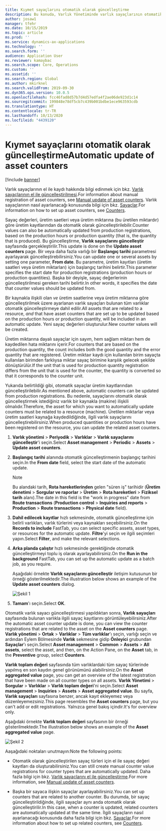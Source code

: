 ```yaml
---
title: Kıymet sayaçlarını otomatik olarak güncelleştirme
description: Bu konuda, Varlık Yönetiminde varlık sayaçlarının otomatik olarak güncelleştirilmesi açıklanmaktadır.
author: josaw1
manager: tfehr
ms.date: 10/15/2019
ms.topic: article
ms.prod: ''
ms.service: dynamics-ax-applications
ms.technology: ''
ms.search.form: ''
audience: Application User
ms.reviewer: kamaybac
ms.search.scope: Core, Operations
ms.custom: ''
ms.assetid: ''
ms.search.region: Global
ms.author: mkirknel
ms.search.validFrom: 2019-09-30
ms.dyn365.ops.version: 10.0.5
ms.openlocfilehash: fcc46fad8d57b7d4d57edfa4f2ae06de923d1c14
ms.sourcegitcommit: 199848e78df5cb7c439b001bdbe1ece963593cdb
ms.translationtype: HT
ms.contentlocale: tr-TR
ms.lasthandoff: 10/13/2020
ms.locfileid: "4439120"
---
```

# <a name="automatic-update-of-asset-counters"></a><span data-ttu-id="ed615-103">Kıymet sayaçlarını otomatik olarak güncelleştirme</span><span class="sxs-lookup"><span data-stu-id="ed615-103">Automatic update of asset counters</span></span>

[!include [banner](../../includes/banner.md)]

<span data-ttu-id="ed615-104">Varlık sayaçlarının el ile kaydı hakkında bilgi edinmek için bkz. [Varlık sayaçlarının el ile güncelleştirilmesi](../work-orders/manual-update-of-asset-counters.md).</span><span class="sxs-lookup"><span data-stu-id="ed615-104">For information about manual registration of asset counters, see [Manual update of asset counters](../work-orders/manual-update-of-asset-counters.md).</span></span> <span data-ttu-id="ed615-105">Varlık sayaçlarının nasıl ayarlanacağı konusunda bilgi için bkz. [Sayaçlar](../setup-for-objects/counters.md).</span><span class="sxs-lookup"><span data-stu-id="ed615-105">For information on how to set up asset counters, see [Counters](../setup-for-objects/counters.md).</span></span>

<span data-ttu-id="ed615-106">Sayaç değerleri, üretim saetleri veya üretim miktarına (bu üretilen miktardır) göre üretim kayıtlarından da otomatik olarak güncelleştirilebilir.</span><span class="sxs-lookup"><span data-stu-id="ed615-106">Counter values can also be automatically updated from production registrations, based on the production hours or production quantity (that is, the quantity that is produced).</span></span> <span data-ttu-id="ed615-107">Bu güncelleştirme, **Varlık sayaçlarını güncelleştir** sayfasında gerçekleştirilir.</span><span class="sxs-lookup"><span data-stu-id="ed615-107">This update is done on the **Update asset counters** page.</span></span> <span data-ttu-id="ed615-108">Bir veya daha fazla varlığı bir **Başlangıç tarihi** parametresi ayarlayarak güncelleştirebilirsiniz.</span><span class="sxs-lookup"><span data-stu-id="ed615-108">You can update one or several assets by setting one parameter, **From date**.</span></span> <span data-ttu-id="ed615-109">Bu parametre, üretim kayıtları (üretim saatleri veya üretim miktarları) için başlangıç tarihini belirtir.</span><span class="sxs-lookup"><span data-stu-id="ed615-109">This parameter specifies the start date for production registrations (production hours or production quantities).</span></span> <span data-ttu-id="ed615-110">Başka bir deyişle, sayaç değerlerinin güncelleştirilmesi gereken tarihi belirtir.</span><span class="sxs-lookup"><span data-stu-id="ed615-110">In other words, it specifies the date that counter values should be updated from.</span></span>

<span data-ttu-id="ed615-111">Bir kaynakla ilişkili olan *ve* üretim saatlerine veya üretim miktarına göre güncelleştirilmek üzere ayarlanan varlık sayaçları bulunan tüm varlıklar otomatik güncelleştirmeye dahil edilir.</span><span class="sxs-lookup"><span data-stu-id="ed615-111">All assets that are related to a resource, *and* that have asset counters that are set up to be updated based on the production hours or production quantity, will be included in an automatic update.</span></span> <span data-ttu-id="ed615-112">Yeni sayaç değerleri oluşturulur.</span><span class="sxs-lookup"><span data-stu-id="ed615-112">New counter values will be created.</span></span>

<span data-ttu-id="ed615-113">Üretim miktarına dayalı sayaçlar için sayım, hem sağlam miktarı hem de kaydedilen hata miktarını içerir.</span><span class="sxs-lookup"><span data-stu-id="ed615-113">For counters that are based on the production quantity, the count includes both the good quantity and the error quantity that are registered.</span></span> <span data-ttu-id="ed615-114">Üretim miktaır kaydı için kullanılan birim sayaçta kullanılan birimden farklıysa miktar sayaç birimine karşılık gelecek şekilde dönüştürülür.</span><span class="sxs-lookup"><span data-stu-id="ed615-114">If the unit that is used for production quantity registration differs from the unit that is used for the counter, the quantity is converted so that it corresponds to the counter unit.</span></span>

<span data-ttu-id="ed615-115">Yukarıda belirtildiği gibi, otomatik sayaçlar üretim kayıtlarından güncelleştirilebilir.</span><span class="sxs-lookup"><span data-stu-id="ed615-115">As mentioned above, automatic counters can be updated from production registrations.</span></span> <span data-ttu-id="ed615-116">Bu nedenle, sayaçlarını otomatik olarak güncelleştirmek istediğiniz varlık bir kaynakla (makine) ilişkili olmalıdır.</span><span class="sxs-lookup"><span data-stu-id="ed615-116">Therefore, the asset for which you want to automatically update counters must be related to a resource (machine).</span></span> <span data-ttu-id="ed615-117">Üretilen miktarlar veya üretim saatleri kaynağa kaydedildiğinde, ilgili varlık sayaçlarını güncelleştirebilirsiniz.</span><span class="sxs-lookup"><span data-stu-id="ed615-117">When produced quantities or production hours have been registered on the resource, you can update the related asset counters.</span></span>

1. <span data-ttu-id="ed615-118">**Varlık yönetimi** > **Periyodik** > **Varlıklar** > **Varlık sayaçlarını güncelleştir**'i seçin.</span><span class="sxs-lookup"><span data-stu-id="ed615-118">Select **Asset management** > **Periodic** > **Assets** > **Update asset counters**.</span></span>

2. <span data-ttu-id="ed615-119">**Başlangıç tarihi** alanında otomatik güncelleştirmenin başlangıç tarihini seçin.</span><span class="sxs-lookup"><span data-stu-id="ed615-119">In the **From date** field, select the start date of the automatic update.</span></span>

    >[!NOTE]
    ><span data-ttu-id="ed615-120">Bu alandaki tarih, **Rota hareketlerinden** gelen "süren iş" tarihidir (**Üretim denetimi** > **Sorgular ve raporlar** > **Üretim** > **Rota hareketleri** > **Fiziksel tarih** alanı).</span><span class="sxs-lookup"><span data-stu-id="ed615-120">The date in this field is the "work in progress" date from **Route transactions** (**Production control** > **Inquiries and reports** > **Production** > **Route transactions** > **Physical date** field).</span></span>

3. <span data-ttu-id="ed615-121">**Dahil edilecek kayıtlar** hızlı sekmesinde, otomatik güncelleştirme için belirli varlıkları, varlık türlerini veya kaynakları seçebilirsiniz.</span><span class="sxs-lookup"><span data-stu-id="ed615-121">On the **Records to include** FastTab, you can select specific assets, asset types, or resources for the automatic update.</span></span> <span data-ttu-id="ed615-122">**Filtre**'yi seçin ve ilgili seçimleri yapın.</span><span class="sxs-lookup"><span data-stu-id="ed615-122">Select **Filter**, and make the relevant selections.</span></span>

4. <span data-ttu-id="ed615-123">**Arka planda çalıştır** hızlı sekmesinde gerektiğinde otomatik güncelleştirmeyi toplu iş olarak ayarlayabilirsiniz.</span><span class="sxs-lookup"><span data-stu-id="ed615-123">On the **Run in the background** FastTab, you can set up the automatic update as a batch job, as you require.</span></span>

    <span data-ttu-id="ed615-124">Aşağıdaki örnekte **Varlık sayaçlarını güncelleştir** iletişim kutusunun bir örneği gösterilmektedir.</span><span class="sxs-lookup"><span data-stu-id="ed615-124">The illustration below shows an example of the **Update asset counters** dialog.</span></span>

    ![Şekil 1](media/12-work-orders.png)

5. <span data-ttu-id="ed615-126">**Tamam**'ı seçin.</span><span class="sxs-lookup"><span data-stu-id="ed615-126">Select **OK**.</span></span> 

<span data-ttu-id="ed615-127">Otomatik varlık sayacı güncelleştirmesi yapıldıktan sonra, **Varlık sayaçları** sayfasında bulunan varlıkla ilgili sayaç kayıtlarını görüntüleyebilirsiniz.</span><span class="sxs-lookup"><span data-stu-id="ed615-127">After the automatic asset counter update is done, you can view the counter registrations that are related to the asset on the **Asset counters** page.</span></span> <span data-ttu-id="ed615-128">**Varlık yönetimi** > **Ortak** > **Varlıklar** > **Tüm varlıklar**'ı seçin, varlığı seçin ve ardından Eylem Bölmesinde **Varlık** sekmesine gidip **Önleyici** grubundan **Sayaçlar**'ı seçin.</span><span class="sxs-lookup"><span data-stu-id="ed615-128">Select **Asset management** > **Common** > **Assets** > **All assets**, select the asset, and then, on the Action Pane, on the **Asset** tab, in the **Preventive** group, select **Counters**.</span></span>

<span data-ttu-id="ed615-129">**Varlık toplam değeri** sayfasında tüm varlıklardaki tüm sayaç türlerinde yapılmış en son kaydın genel görünümünü alabilirsiniz.</span><span class="sxs-lookup"><span data-stu-id="ed615-129">On the **Asset aggregated value** page, you can get an overview of the latest registration that have been made on all counter types on all assets.</span></span> <span data-ttu-id="ed615-130">**Varlık Yönetimi** > **Sorgular** > **Varlıklar** > **Varlık toplam değeri**'ni seçin.</span><span class="sxs-lookup"><span data-stu-id="ed615-130">Select **Asset management** > **Inquiries** > **Assets** > **Asset aggregated value**.</span></span> <span data-ttu-id="ed615-131">Bu sayfa, **Varlık sayaçları** sayfasına benzer, ancak kayıt ekleyemez veya düzenleyemezsiniz.</span><span class="sxs-lookup"><span data-stu-id="ed615-131">This page resembles the **Asset counters** page, but you can't add or edit registrations.</span></span> <span data-ttu-id="ed615-132">Yalnızca genel bakış içindir.</span><span class="sxs-lookup"><span data-stu-id="ed615-132">It's for overview only.</span></span>

<span data-ttu-id="ed615-133">Aşağıdaki örnekte **Varlık toplam değeri** sayfasının bir örneği gösterilmektedir.</span><span class="sxs-lookup"><span data-stu-id="ed615-133">The illustration below shows an example of the **Asset aggregated value** page.</span></span>

![Şekil 2](media/13-work-orders.png)

<span data-ttu-id="ed615-135">Aaşağıdaki noktaları unutmayın:</span><span class="sxs-lookup"><span data-stu-id="ed615-135">Note the following points:</span></span>

- <span data-ttu-id="ed615-136">Otomatik olarak güncelleştirilen sayaç türleri için el ile sayaç değeri kayıtları da oluşturabilirsiniz.</span><span class="sxs-lookup"><span data-stu-id="ed615-136">You can still create manual counter value registrations for counter types that are automatically updated.</span></span> <span data-ttu-id="ed615-137">Daha fazla bilgi için bkz. [Varlık sayaçlarını el ile güncelleştirme](../work-orders/manual-update-of-asset-counters.md).</span><span class="sxs-lookup"><span data-stu-id="ed615-137">For more information, see [Manual update of asset counters](../work-orders/manual-update-of-asset-counters.md).</span></span>

- <span data-ttu-id="ed615-138">Başka bir sayaca ilişkin sayaçlar ayarlayabilirsiniz.</span><span class="sxs-lookup"><span data-stu-id="ed615-138">You can set up counters that are related to another counter.</span></span> <span data-ttu-id="ed615-139">Bu durumda, bir sayaç güncelleştirildiğinde, ilgili sayaçlar aynı anda otomatik olarak güncelleştirilir.</span><span class="sxs-lookup"><span data-stu-id="ed615-139">In this case, when a counter is updated, related counters are automatically updated at the same time.</span></span> <span data-ttu-id="ed615-140">İlgili sayaçların nasıl ayarlanacağı konusunda daha fazla bilgi için bkz. [Sayaçlar](../setup-for-objects/counters.md).</span><span class="sxs-lookup"><span data-stu-id="ed615-140">For more information about how to set up related counters, see [Counters](../setup-for-objects/counters.md).</span></span>

